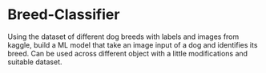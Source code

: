 # Breed-Classifier
Using the dataset of different dog breeds with labels and images from kaggle, build a ML model that take an image input of a dog and identifies its breed. Can be used across different object with a little modifications and suitable dataset.

